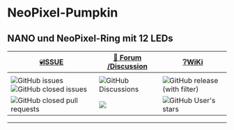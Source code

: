 
# NeoPixel-Pumpkin

## NANO und NeoPixel-Ring mit 12 LEDs 

<div align="center">

  |[:skull:ISSUE](https://github.com/frankyhub/NeoPixel-Pumpkin/issues?q=is%3Aissue)|[:speech_balloon: Forum /Discussion](https://github.com/frankyhub/NeoPixel-Pumpkin/discussions)|[:grey_question:WiKi](https://github.com/frankyhub/NeoPixel-Pumpkin/wiki)|
|--|--|--|
| | | |
|![GitHub issues](https://img.shields.io/github/issues/frankyhub/NeoPixel-Pumpkin)![GitHub closed issues](https://img.shields.io/github/issues-closed/frankyhub/NeoPixel-Pumpkin)|![GitHub Discussions](https://img.shields.io/github/discussions/frankyhub/NeoPixel-Pumpkin)|![GitHub release (with filter)](https://img.shields.io/github/v/release/frankyhub/NeoPixel-Pumpkin)|
|![GitHub closed pull requests](https://img.shields.io/github/issues-pr-closed/finaldie/skull.svg)[](https://github.com/frankyhub/NeoPixel-Pumpkin/pulls)|[<img src="https://img.shields.io/github/license/finaldie/skull.svg">](https://github.com/frankyhub/NeoPixel-Pumpkin/blob/main/LICENSE.md)| ![GitHub User's stars](https://img.shields.io/github/stars/frankyhub)|
</div>


---



